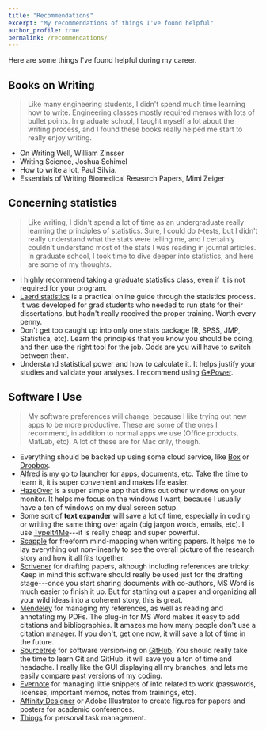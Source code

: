 ```yaml
---
title: "Recommendations"
excerpt: "My recommendations of things I've found helpful"
author_profile: true
permalink: /recommendations/
---
```


Here are some things I've found helpful during my career.

## Books on Writing
> Like many engineering students, I didn't spend much time learning how to write. Engineering classes mostly required memos with lots of bullet points. In graduate school, I taught myself a lot about the writing process, and I found these books really helped me start to really enjoy writing.

- On Writing Well, William Zinsser
- Writing Science, Joshua Schimel
- How to write a lot, Paul Silvia.
- Essentials of Writing Biomedical Research Papers, Mimi Zeiger

## Concerning statistics
> Like writing, I didn't spend a lot of time as an undergraduate really learning the principles of statistics. Sure, I could do _t_-tests, but I didn't really understand what the stats were telling me, and I certainly couldn't understand most of the stats I was reading in journal articles. In graduate school, I took time to dive deeper into statistics, and here are some of my thoughts.

- I highly recommend taking a graduate statistics class, even if it is not required for your program.
- [Laerd statistics](http://statistics.laerd.com) is a practical online guide through the statistics process. It was developed for grad students who needed to run stats for their dissertations, but hadn't really received the proper training. Worth every penny.
- Don't get too caught up into only one stats package (R, SPSS, JMP, Statistica, etc). Learn the principles that you know you should be doing, and then use the right tool for the job. Odds are you will have to switch between them.
- Understand statistical power and how to calculate it. It helps justify your studies and validate your analyses. I recommend using [G\*Power](http://www.gpower.hhu.de/en.html).


## Software I Use
> My software preferences will change, because I like trying out new apps to be more productive. These are some of the ones I recommend, in addition to normal apps we use (Office products, MatLab, etc). A lot of these are for Mac only, though.

- Everything should be backed up using some cloud service, like [Box](http://www.box.com) or [Dropbox](http://www.dropbox.com).
- [Alfred](https://www.alfredapp.com) is my go to launcher for apps, documents, etc. Take the time to learn it, it is super convenient and makes life easier.
- [HazeOver](https://hazeover.com) is a super simple app that dims out other windows on your monitor. It helps me focus on the windows I want, because I usually have a ton of windows on my dual screen setup.
- Some sort of **text expander** will save a lot of time, especially in coding or writing the same thing over again (big jargon words, emails, etc). I use [TypeIt4Me](https://www.ettoresoftware.com/mac-apps/typeit4me/)---it is really cheap and super powerful.
- [Scapple](https://www.literatureandlatte.com/scapple/overview) for freeform mind-mapping when writing papers. It helps me to lay everything out non-linearly to see the overall picture of the research story and how it all fits together.
- [Scrivener](http://www.literatureandlatte.com/scrivener/overview) for drafting papers, although including references are tricky. Keep in mind this software should really be used just for the drafting stage---once you start sharing documents with co-authors, MS Word is much easier to finish it up. But for starting out a paper and organizing all your wild ideas into a coherent story, this is great.
- [Mendeley](https://www.mendeley.com) for managing my references, as well as reading and annotating my PDFs. The plug-in for MS Word makes it easy to add citations and bibliographies. It amazes me how many people don't use a citation manager. If you don't, get one now, it will save a lot of time in the future.
- [Sourcetree](https://www.sourcetreeapp.com) for software version-ing on [GitHub](http://www.github.com). You should really take the time to learn Git and GitHub, it will save you a ton of time and headache. I really like the GUI displaying all my branches, and lets me easily compare past versions of my coding.
- [Evernote](http://www.evernote.com) for managing little snippets of info related to work (passwords, licenses, important memos, notes from trainings, etc).
- [Affinity Designer](https://affinity.serif.com/en-us/) or Adobe Illustrator to create figures for papers and posters for academic conferences.
- [Things](https://culturedcode.com/things/) for personal task management.

